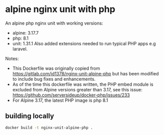 # alpine nginx unit with php

An alpine php nginx unit with working versions:
 - alpine: 3.17.7
 - php: 8.1
 - unit: 1.31.1 
Also added extensions needed to run typical PHP apps e.g laravel.

Notes:
 - This Dockerfile was originally copied from https://gitlab.com/jd1378/nginx-unit-alpine-php but has been modified to include bug fixes and enhancements.
 - As of the time this dockerfile was written, the PHP embed module is excluded from Alpine versions greater than 3.17, see this issue: https://github.com/serversideup/docker-php/issues/233
 - For Alpine 3.17, the latest PHP image is php 8.1

## building locally

```sh
docker build -t nginx-unit-alpine-php .
```


